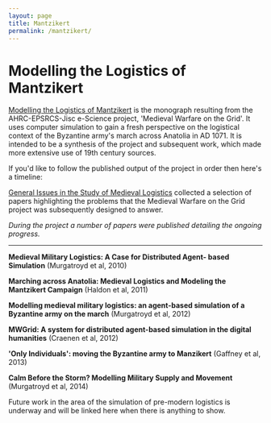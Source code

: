 ```yaml
---
layout: page
title: Mantzikert
permalink: /mantzikert/
---
```


# Modelling the Logistics of Mantzikert
[Modelling the Logistics of Mantzikert](https://www.archaeopress.com/Archaeopress/Products/9781803277998) is the monograph resulting from the AHRC-EPSRCS-Jisc e-Science project, 'Medieval Warfare on the Grid'. It uses computer simulation to gain a fresh perspective on the logistical context of the Byzantine army's march across Anatolia in AD 1071. It is intended to be a synthesis of the project and subsequent work, which made more extensive use of 19th century sources.

If you'd like to follow the published output of the project in order then here's a timeline:

[General Issues in the Study of Medieval Logistics](https://brill.com/edcollbook/title/12491) collected a selection of papers highlighting the problems that the Medieval Warfare on the Grid project was subsequently designed to answer.

<em>During the project a number of papers were published detailing the ongoing progress. </em>
<hr />

<strong>Medieval Military Logistics: A Case for Distributed Agent- based Simulation</strong> (Murgatroyd et al, 2010)

<strong>Marching across Anatolia: Medieval Logistics and Modeling the Mantzikert Campaign</strong> (Haldon et al, 2011)

<strong>Modelling medieval military logistics: an agent-based simulation of a Byzantine army on the march</strong> (Murgatroyd et al, 2012)

<strong>MWGrid: A system for distributed agent-based simulation in the digital humanities</strong> (Craenen et al, 2012)

<strong>'Only Individuals': moving the Byzantine army to Manzikert</strong> (Gaffney et al, 2013)

<strong>Calm Before the Storm? Modelling Military Supply and Movement</strong> (Murgatroyd et al, 2014)


Future work in the area of the simulation of pre-modern logistics is underway and will be linked here when there is anything to show.
